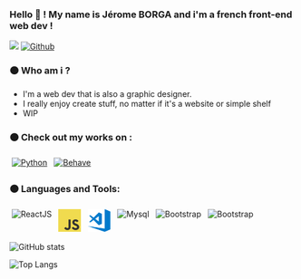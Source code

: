 ###  Hello 👋 ! My name is **Jérome BORGA** and i'm a french front-end web dev !


![](https://visitor-badge.laobi.icu/badge?page_id=.jeromeBor)
[![Github](https://img.shields.io/github/followers/jeromeBor?label=Follow&style=social)](https://github.com/jeromeBor)

### 🟠 Who am i ?

- I'm a web dev that is also a graphic designer.
- I really enjoy create stuff, no matter if it's a website or simple shelf
- WIP

 ### 🟠 Check out my works on :

<p align="left" >
 <a href="https://www.linkedin.com/in/jérome-borga-7a4973133" target="_blank" rel="noopener noreferrer"> <img src="https://www.svgrepo.com/show/138936/linkedin.svg" alt="Python" height="40" style="vertical-align:top; margin:4px"></a>
 <a href="https://www.behance.net/nuzzler"> <img src="https://cdn.worldvectorlogo.com/logos/behance-1.svg" alt="Behave" height="40" style="vertical-align:top; margin:4px"></a>
</p>

 ### 🟠 Languages and Tools:
<p align="left">
<img src="https://upload.wikimedia.org/wikipedia/commons/a/a7/React-icon.svg" alt="ReactJS" height="40" style="vertical-align:top; margin:4px">
<img src="https://raw.githubusercontent.com/github/explore/80688e429a7d4ef2fca1e82350fe8e3517d3494d/topics/javascript/javascript.png" alt="Javascript" height="40" style="vertical-align:top; margin:4px">
<img src="https://raw.githubusercontent.com/github/explore/80688e429a7d4ef2fca1e82350fe8e3517d3494d/topics/visual-studio-code/visual-studio-code.png" alt="VS Code" height="40" style="vertical-align:top; margin:4px">
 <img src="https://www.vectorlogo.zone/logos/mysql/mysql-ar21.svg" alt="Mysql" height="40" style="vertical-align:top; margin:4px">
  <img src="https://upload.wikimedia.org/wikipedia/commons/b/b2/Bootstrap_logo.svg" alt="Bootstrap" height="40" style="vertical-align:top; margin:4px">
 <img src="https://www.vectorlogo.zone/logos/npmjs/npmjs-ar21.svg" alt="Bootstrap" height="40" style="vertical-align:top; margin:4px">

</p>

![GitHub stats](https://github-readme-stats.vercel.app/api?username=jeromeBor&show_icons=true&theme=react)

![Top Langs](https://github-readme-stats.vercel.app/api/top-langs/?username=jeromeBor&theme=react)
